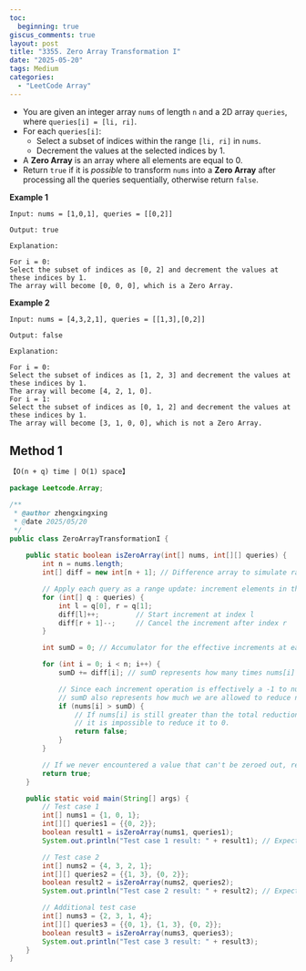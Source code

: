 ```yaml
---
toc:
  beginning: true
giscus_comments: true
layout: post
title: "3355. Zero Array Transformation I"
date: "2025-05-20"
tags: Medium
categories:
  - "LeetCode Array"
---
```



- You are given an integer array `nums` of length `n` and a 2D array `queries`, where `queries[i] = [li, ri]`.
- For each `queries[i]`:
  - Select a subset of indices within the range `[li, ri]` in `nums`.
  - Decrement the values at the selected indices by 1.
- A **Zero Array** is an array where all elements are equal to 0.
- Return `true` if it is *possible* to transform `nums` into a **Zero Array** after processing all the queries sequentially, otherwise return `false`.

**Example 1**

```
Input: nums = [1,0,1], queries = [[0,2]]

Output: true

Explanation:

For i = 0:
Select the subset of indices as [0, 2] and decrement the values at these indices by 1.
The array will become [0, 0, 0], which is a Zero Array.
```

**Example 2**

```
Input: nums = [4,3,2,1], queries = [[1,3],[0,2]]

Output: false

Explanation:

For i = 0:
Select the subset of indices as [1, 2, 3] and decrement the values at these indices by 1.
The array will become [4, 2, 1, 0].
For i = 1:
Select the subset of indices as [0, 1, 2] and decrement the values at these indices by 1.
The array will become [3, 1, 0, 0], which is not a Zero Array.
```

## Method 1

```tex
【O(n + q) time | O(1) space】
```

```java
package Leetcode.Array;

/**
 * @author zhengxingxing
 * @date 2025/05/20
 */
public class ZeroArrayTransformationI {
    
    public static boolean isZeroArray(int[] nums, int[][] queries) {
        int n = nums.length;
        int[] diff = new int[n + 1]; // Difference array to simulate range updates efficiently

        // Apply each query as a range update: increment elements in the range [l, r] by 1
        for (int[] q : queries) {
            int l = q[0], r = q[1];
            diff[l]++;         // Start increment at index l
            diff[r + 1]--;     // Cancel the increment after index r
        }

        int sumD = 0; // Accumulator for the effective increments at each position

        for (int i = 0; i < n; i++) {
            sumD += diff[i]; // sumD represents how many times nums[i] is incremented

            // Since each increment operation is effectively a -1 to nums[i],
            // sumD also represents how much we are allowed to reduce nums[i] by.
            if (nums[i] > sumD) {
                // If nums[i] is still greater than the total reduction allowed,
                // it is impossible to reduce it to 0.
                return false;
            }
        }

        // If we never encountered a value that can't be zeroed out, return true
        return true;
    }

    public static void main(String[] args) {
        // Test case 1
        int[] nums1 = {1, 0, 1};
        int[][] queries1 = {{0, 2}};
        boolean result1 = isZeroArray(nums1, queries1);
        System.out.println("Test case 1 result: " + result1); // Expected: true

        // Test case 2
        int[] nums2 = {4, 3, 2, 1};
        int[][] queries2 = {{1, 3}, {0, 2}};
        boolean result2 = isZeroArray(nums2, queries2);
        System.out.println("Test case 2 result: " + result2); // Expected: false

        // Additional test case
        int[] nums3 = {2, 3, 1, 4};
        int[][] queries3 = {{0, 1}, {1, 3}, {0, 2}};
        boolean result3 = isZeroArray(nums3, queries3);
        System.out.println("Test case 3 result: " + result3);
    }
}

```





